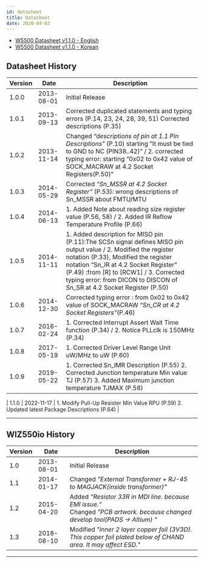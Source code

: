 ```yaml
---
id: datasheet
title: Datasheet
date: 2020-04-03
---
```



- <a href = "/img/products/w5500/w5500_ds_v110e.pdf" target ="_blank">W5500 Datasheet v1.1.0 - English</a>
- <a href = "/img/products/w5500/w5500_ds_v110k.pdf" target ="_blank">W5500 Datasheet v1.1.0 - Korean</a>



## Datasheet History

| Version | Date       | Description                                                                                                                                                                                                                                                                                                                 |
| ------- | ---------- | --------------------------------------------------------------------------------------------------------------------------------------------------------------------------------------------------------------------------------------------------------------------------------------------------------------------------- |
| 1.0.0   | 2013-08-01 | Initial Release                                                                                                                                                                                                                                                                                                             |
| 1.0.1   | 2013-09-13 | Corrected duplicated statements and typing errors (P.14, 23, 24, 28, 39, 51) Corrected descriptions (P.35)                                                                                                                                                                                                                  |
| 1.0.2   | 2013-11-14 | Changed *“descriptions of pin at 1.1 Pin Descriptions”* (P.10) starting ”It must be tied to GND to NC (PIN38..42)” / 2. corrected typing error: starting “0x02 to 0x42 value of SOCK\_MACRAW at 4.2 Socket Registers(P.50)”                                                                                                 |
| 1.0.3   | 2014-05-29 | Corrected *“Sn\_MSSR at 4.2 Socket Register”* (P.53): wrong descriptions of Sn\_MSSR about FMTU/MTU                                                                                                                                                                                                                         |
| 1.0.4   | 2014-06-13 | 1\. Added Note about reading size register value (P.56, 58) / 2. Added IR Reflow Temperature Profile (P.66)                                                                                                                                                                                                                 |
| 1.0.5   | 2014-11-11 | 1\. Added description for MISO pin (P.11):The SCSn signal defines MISO pin output value / 2. Modified the register notation (P.33), Modified the register notation “Sn\_IR at 4.2 Socket Register” (P.49) :from \[R\] to \[RCW1\] / 3. Corrected typing error: from DICON to DISCON of Sn\_SR at 4.2 Socket Register (P.50) |
| 1.0.6   | 2014-12-30 | Corrected typing error : from 0x02 to 0x42 value of SOCK\_MACRAW *“Sn\_CR at 4.2 Socket Registers”*(P.46)                                                                                                                                                                                                                   |
| 1.0.7   | 2016-02-24 | 1\. Corrected Interrupt Assert Wait Time function (P.34) / 2. Notice PLLclk is 150MHz (P.34)                                                                                                                                                                                                                                |
| 1.0.8   | 2017-05-19 | 1\. Corrected Driver Level Range Unit uW/MHz to uW (P.60)                                                                                                                                                                                                                                                                   |
| 1.0.9   | 2019-05-22 | 1\. Corrected Sn\_IMR Description (P.55) 2. Corrected Junction temperature Min value TJ (P.57) 3. Added Maximum junction temperature TJMAX (P.58)                                                                                                                                                                           |

| 1.1.0   | 2022-11-17 | 1\. Modify Pull-Up Resister Min Value RPU (P.59) 2. Updated latest Package Descriptions (P.64)                                                                                                                                                                           |

-----


## WIZ550io History

<table>
<thead>
<tr class="header">
<th>Version</th>
<th>Date</th>
<th>Description</th>
</tr>
</thead>
<tbody>
<tr class="odd">
<td>1.0</td>
<td>2013-08-01</td>
<td>Initial Release</td>
</tr>
<tr class="even">
<td>1.1</td>
<td>2014-01-17</td>
<td>Changed <em>"External Transformer + RJ-45 to MAGJACK(inside transformer)"</em></td>
</tr>
<tr class="odd">
<td>1.2</td>
<td>2015-04-20</td>
<td>Added <em>“Resistor 33R in MDI line. because EMI issue.”</em><br />
Changed <em>"PCB artwork. because changed develop tool(PADS -&gt; Altium) "</em></td>
</tr>
<tr class="even">
<td>1.3</td>
<td>2018-08-10</td>
<td>Modified <em>"inner 2 layer copper foil (3V3D). This copper foil plated below of CHAND area. It may affect ESD."</em></td>
</tr>
</tbody>
</table>

-----
